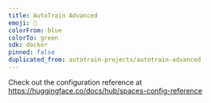 ```yaml
---
title: AutoTrain Advanced
emoji: 🚀
colorFrom: blue
colorTo: green
sdk: docker
pinned: false
duplicated_from: autotrain-projects/autotrain-advanced
---
```


Check out the configuration reference at https://huggingface.co/docs/hub/spaces-config-reference
